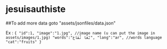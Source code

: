 # jesuisauthiste


##To add more data goto "assets/jsonfiles/data.json"

Ex : 
    `{
        "id":1,
        "image":"1.jpg", //image name (u can put the image in assets/images/1.jpg)
        "words":"بْغَا تْفَاحَ",
        "lang":"ar", //words language
        "cat":"fruits"
    }`
    
    
